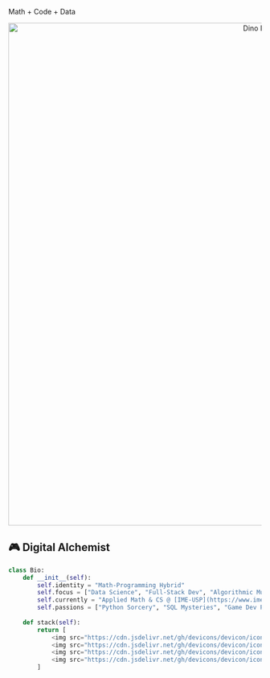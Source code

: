 Math + Code + Data 

<div align="center">
  <a 
    href="https://github.com/gabgamarano"> 
    <img src="https://static.appgeek.com.br/imagens/dino-non-birthday-version-0.gif" width="1000" alt="Dino Runner">
  </a>
</div>

## 🎮 Digital Alchemist
```python
class Bio:
    def __init__(self):
        self.identity = "Math-Programming Hybrid"
        self.focus = ["Data Science", "Full-Stack Dev", "Algorithmic Music"]
        self.currently = "Applied Math & CS @ [IME-USP](https://www.ime.usp.br)"
        self.passions = ["Python Sorcery", "SQL Mysteries", "Game Dev Physics"]
        
    def stack(self):
        return [
            <img src="https://cdn.jsdelivr.net/gh/devicons/devicon/icons/python/python-original-wordmark.svg" width="40"/>,
            <img src="https://cdn.jsdelivr.net/gh/devicons/devicon/icons/postgresql/postgresql-original-wordmark.svg" width="40"/>,
            <img src="https://cdn.jsdelivr.net/gh/devicons/devicon/icons/pandas/pandas-original-wordmark.svg" width="40"/>,
            <img src="https://cdn.jsdelivr.net/gh/devicons/devicon/icons/javascript/javascript-original.svg" width="40"/>
        ]
